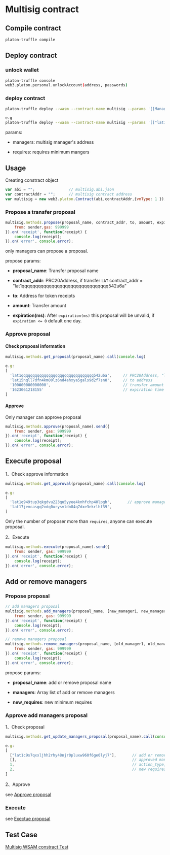 <!--
 * @Description: 
 * @Author: kay
 * @Date: 2021-06-04 10:54:13
 * @LastEditTime: 2021-06-08 14:19:37
 * @LastEditors: kay
-->

# Multisig contract

## Compile contract

```sh
platon-truffle compile
```

## Deploy contract

### unlock wallet

```sh
platon-truffle console
web3.platon.personal.unlockAccount(address, passwords)
```

### deploy contract

```sh
platon-truffle deploy --wasm --contract-name multisig --params '[[Manager1_Address, Manager2_Address, ....], Requires]'

e.g
platon-truffle deploy --wasm --contract-name multisig --params '[["lat1q949tup3qkgdvu223qu5yyee4knhfchp40lpgh","lat17jemcasgq2vdq0urysvldn84q7dxe3ekrlhf39","lat182966a4jv369w9wss6lqk07wlxagv84tjmk87z"], 2]'
```

params:

- managers: multisig manager's address

- requires: requires minimum mangers

## Usage

Creating constract object

```js
var abi = "";               // multisig.abi.json
var contractAddr = "";      // multisig contract address
var multisig = new web3.platon.Contract(abi,contractAddr,{vmType: 1 });
```

### Propose a transfer proposal

```js
multisig.methods.propose(proposal_name, contract_addr, to, amount, expiration).send({
    from: sender,gas: 999999
}).on('receipt', function(receipt) {
    console.log(receipt);
}).on('error', console.error);
```

only managers can propose a proposal.

propose params:

- **proposal_name**: Transfer proposal name

- **contract_addr**: PRC20Address, if transfer `LAT` contract_addr = "lat1qqqqqqqqqqqqqqqqqqqqqqqqqqqqqqqq542u6a"

- **to**: Address for token receipts

- **amount**: Transfer amount

- **expiration(ms)**: After `expiration(ms)` this proposal will be unvalid, if `expiration <= 0` default one day.

### Approve proposal

#### Check proposal information

```js
multisig.methods.get_proposal(proposal_name).call(console.log)

e.g:
[
  'lat1qqqqqqqqqqqqqqqqqqqqqqqqqqqqqqqq542u6a',     // PRC20Address, "lat1qqqqqqqqqqqqqqqqqqqqqqqqqqqqqqqq542u6a" means transfer LAT token
  'lat15nqll7dfn4km00lz6nd4ahxya5gals9d2f7sn8',     // to address
  '100000000000000',                                // transfer amount
  '1623061218155'                                   // expiration time
]
```

#### Approve

Only manager can approve proposal

```js
multisig.methods.approve(proposal_name).send({
    from: sender, gas: 999999
}).on('receipt', function(receipt) {
    console.log(receipt);
}).on('error', console.error);
```

## Execute proposal

1、Check approve information

```js
multisig.methods.get_approval(proposal_name).call(console.log)

e.g:
[
  'lat1q949tup3qkgdvu223qu5yyee4knhfchp40lpgh',       // approve manager address
  'lat17jemcasgq2vdq0urysvldn84q7dxe3ekrlhf39',
]
```

Only the number of proposer more than `requires`, anyone can execute proposal.

2、Execute

```js
multisig.methods.execute(proposal_name).send({
    from: sender, gas: 999999
}).on('receipt', function(receipt) {
    console.log(receipt);
}).on('error', console.error);
```

## Add or remove managers

### Propose proposal

```js
// add managers proposal
multisig.methods.add_managers(proposal_name, [new_manager1, new_manager2,...], new_requires).send({
    from: sender, gas: 999999
}).on('receipt', function(receipt) {
    console.log(receipt);
}).on('error', console.error);

// remove managers proposal
multisig.methods.remove_managers(proposal_name, [old_manager1, old_manager2, ...], new_requires).send({
    from: sender, gas: 999999
}).on('receipt', function(receipt) {
    console.log(receipt);
}).on('error', console.error);
```

propose params:

- **proposal_name**: add or remove proposal name

- **managers**: Array list of add or remove managers

- **new_requires**: new minimum requires

### Approve add managers proposal

1、Check proposal

```js
multisig.methods.get_update_managers_proposal(proposal_name).call(console.log)

e.g:
[
  ["lat1c9s7qxxljhh2rhy48njr0pluxw960f6ge0lyj7"],       // add or remove manager's address
  [],                                                   // approved managers
  1,                                                    // action_type, 0 delete managers, 1 add manager
  2,                                                    // new requires
]
```

2、Approve

see [Approve proposal](####Approve)

### Execute

see [Exectue proposal](##Execute-proposal)

## Test Case

[Multisig WSAM constract Test](test)
